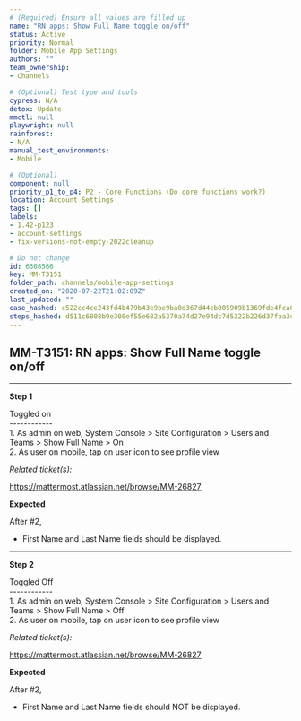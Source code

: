 ```yaml
---
# (Required) Ensure all values are filled up
name: "RN apps: Show Full Name toggle on/off"
status: Active
priority: Normal
folder: Mobile App Settings
authors: ""
team_ownership: 
- Channels

# (Optional) Test type and tools
cypress: N/A
detox: Update
mmctl: null
playwright: null
rainforest: 
- N/A
manual_test_environments: 
- Mobile

# (Optional)
component: null
priority_p1_to_p4: P2 - Core Functions (Do core functions work?)
location: Account Settings
tags: []
labels: 
- 1.42-p123
- account-settings
- fix-versions-not-empty-2022cleanup

# Do not change
id: 6308566
key: MM-T3151
folder_path: channels/mobile-app-settings
created_on: "2020-07-22T21:02:09Z"
last_updated: ""
case_hashed: c522cc4ce243fd4b479b43e9be9ba0d367d44eb005909b1369fde4fca05a82de759024c069aac2e1a73abc859fe401e0
steps_hashed: d511c6808b9e300ef55e682a5370a74d27e94dc7d5222b226d37fba3ec390a6bb3091311ae26d8b419eaef1c43d0aaa0
---
```


## MM-T3151: RN apps: Show Full Name toggle on/off

---

**Step 1**

Toggled on\
\------------\
1\. As admin on web, System Console > Site Configuration > Users and Teams > Show Full Name > On\
2\. As user on mobile, tap on user icon to see profile view

_Related ticket(s):_

<https://mattermost.atlassian.net/browse/MM-26827>

**Expected**

After #2,

- First Name and Last Name fields should be displayed.

---

**Step 2**

Toggled Off\
\------------\
1\. As admin on web, System Console > Site Configuration > Users and Teams > Show Full Name > Off\
2\. As user on mobile, tap on user icon to see profile view

_Related ticket(s):_

<https://mattermost.atlassian.net/browse/MM-26827>

**Expected**

After #2,

- First Name and Last Name fields should NOT be displayed.
